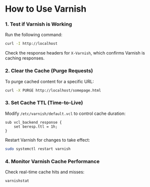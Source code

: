 # **How to Use Varnish**

### **1. Test if Varnish is Working**
Run the following command:
```bash
curl -I http://localhost
```
Check the response headers for `X-Varnish`, which confirms Varnish is caching responses.

### **2. Clear the Cache (Purge Requests)**
To purge cached content for a specific URL:
```bash
curl -X PURGE http://localhost/somepage.html
```

### **3. Set Cache TTL (Time-to-Live)**
Modify `/etc/varnish/default.vcl` to control cache duration:
```vcl
sub vcl_backend_response {
    set beresp.ttl = 1h;
}
```
Restart Varnish for changes to take effect:
```bash
sudo systemctl restart varnish
```

### **4. Monitor Varnish Cache Performance**
Check real-time cache hits and misses:
```bash
varnishstat
```
